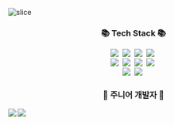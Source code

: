 ![slice](https://capsule-render.vercel.app/api?type=slice&color=black&height=100&text=ChaeHo95&fontAlign=70&rotate=6&fontAlignY=25&descAlign=70.&descAlignY=44)

<h3 align="center">📚 Tech Stack 📚</h3>
<p align="center">
  <img src="https://img.shields.io/badge/HTML5-E34F26?style=flat-square&logo=HTML5&logoColor=white"/>&nbsp
  <img src="https://img.shields.io/badge/CSS3-1572B6?style=flat-square&logo=CSS3&logoColor=white"/>&nbsp
  <img src="https://img.shields.io/badge/Java-007396?style=flat-square&logo=JAVA&logoColor=white"/>&nbsp
  <img src="https://img.shields.io/badge/Javascript-ffb13b?style=flat-square&logo=JavaScript&logoColor=white"/>&nbsp 
  
  
  <br>
  <img src="https://img.shields.io/badge/Spring-6DB33F?style=flat-square&logo=Spring&logoColor=white"/>&nbsp
  <img src="https://img.shields.io/badge/SpringBoot-6DB33F?style=flat-square&logo=SpringBoot&logoColor=white"/>&nbsp 
  <img src="https://img.shields.io/badge/Node.js-339933?style=flat-square&logo=Node.js&logoColor=white"/>&nbsp
  <img src="https://img.shields.io/badge/React-61DAFB?style=flat-square&logo=React&logoColor=white"/>&nbsp

   
   <br>
  <img src="https://img.shields.io/badge/Mysql-4479A1?style=flat-square&logo=MySql&logoColor=white"/>&nbsp 
  <img src="https://img.shields.io/badge/Oracle-F80000?style=flat-square&logo=Oracle&logoColor=white"/>&nbsp 
  
  <br/>
</p>


<h3 align="center">🌱 주니어 개발자 🌱</h3>
<p>
    <img src="https://github-readme-stats.vercel.app/api/top-langs/?username=ChaeHo95&exclude_repo=ChaeHo95.github.io&layout=compact&theme=tokyonight" align="left"/>
</p>
<p>
    <img src="https://github-readme-stats.vercel.app/api?username=ChaeHo95&theme=tokyonight&show_icons=true" align="left"/>
</p>


<!--
**ChaeHo95/ChaeHo95** is a ✨ _special_ ✨ repository because its `README.md` (this file) appears on your GitHub profile.

Here are some ideas to get you started:

- 🔭 I’m currently working on ...
- 🌱 I’m currently learning ...
- 👯 I’m looking to collaborate on ...
- 🤔 I’m looking for help with ...
- 💬 Ask me about ...
- 📫 How to reach me: ...
- 😄 Pronouns: ...
- ⚡ Fun fact: ...
-->
